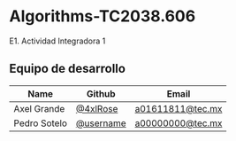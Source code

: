 # Algorithms-TC2038.606
E1. Actividad Integradora 1
## Equipo de desarrollo

| Name                | Github                                            | Email               |
|---------------------|---------------------------------------------------|---------------------|
| Axel Grande         | [@4xlRose](https://github.com/4xlRose)            | a01611811@tec.mx    |
| Pedro Sotelo        | [@username](https://github.com/username)          | a00000000@tec.mx    |
